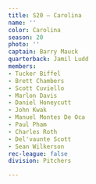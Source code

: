 ```yaml
---
title: S20 – Carolina
name: ''
color: Carolina
season: 20
photo: ''
captain: Barry Mauck
quarterback: Jamil Ludd
members:
- Tucker Biffel
- Brett Chambers
- Scott Cuviello
- Marlon Davis
- Daniel Honeycutt
- John Kwak
- Manuel Montes De Oca
- Paul Pham
- Charles Roth
- Del'vaunte Scott
- Sean Wilkerson
rec-league: false
division: Pitchers

---
```

